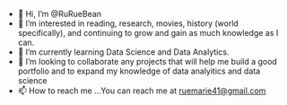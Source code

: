 - 👋 Hi, I’m @RuRueBean
- 👀 I’m interested in reading, research, movies, history (world specifically), and continuing to grow and gain as much knowledge as I can. 
- 🌱 I’m currently learning Data Science and Data Analytics.  
- 💞️ I’m looking to collaborate any projects that will help me build a good portfolio and to expand my knowledge of data analyitics and data science
- 📫 How to reach me ...You can reach me at ruemarie41@gmail.com

<!---
RuRueBean/RuRueBean is a ✨ special ✨ repository because its `README.md` (this file) appears on your GitHub profile.
You can click the Preview link to take a look at your changes.
--->
